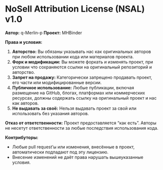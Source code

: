 # NoSell Attribution License (NSAL) v1.0

**Автор:** q-Merlin-p
**Проект:** MHBinder

**Права и условия:**

1. **Авторство:** Вы обязаны указывать нас как оригинальных авторов при любом использовании кода или материалов проекта.
2. **Форк и модификации:** Вы можете форкать и изменять проект, при условии что сохраняются ссылки на оригинальный репозиторий и авторство.
3. **Запрет на продажу:** Категорически запрещено продавать проект, его части или модифицированные версии.
4. **Публичное использование:** Любые публикации, включая размещение на GitHub, блогах, платформах или коммерческих ресурсах, должны содержать ссылку на оригинальный проект и нас как авторов.
5. **Не выдавать за своё:** Нельзя выдавать проект за свой или использовать без указания авторов.

**Отказ от ответственности:**
Проект предоставляется “как есть”. Авторы не несетут ответственности за любые последствия использования кода.

**Контрибуторы:**

* Любые pull request’ы или изменения, внесённые в проект, автоматически подпадают под эту лицензию.
* Внесение изменений не даёт права нарушать вышеуказанные условия.

